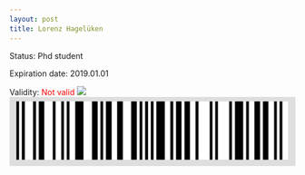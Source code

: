 ```yaml
---
layout: post
title: Lorenz Hagelüken
---
```


Status: Phd student

Expiration date: 2019.01.01

Validity: <font color="red"> Not valid</font> 
![](/members/img/Lorenz_Hagelüken.png)
![](/members/img/bar.png)
